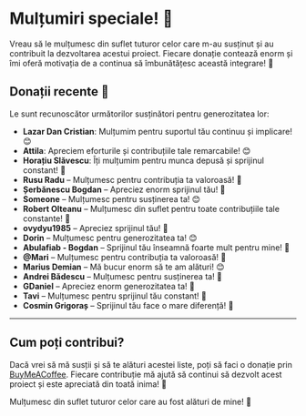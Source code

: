 # Mulțumiri speciale! 🙏

Vreau să le mulțumesc din suflet tuturor celor care m-au susținut și au contribuit la dezvoltarea acestui proiect. Fiecare donație contează enorm și îmi oferă motivația de a continua să îmbunătățesc această integrare! 💛

## Donații recente 💛

Le sunt recunoscător următorilor susținători pentru generozitatea lor:

- **Lazar Dan Cristian**: Mulțumim pentru suportul tău continuu și implicare! 😊
- **Attila**: Apreciem eforturile și contribuțiile tale remarcabile! 😊
- **Horațiu Slăvescu**: Îți mulțumim pentru munca depusă și sprijinul constant! 💪
- **Rusu Radu** – Mulțumesc pentru contribuția ta valoroasă! 🙌
- **Șerbănescu Bogdan** – Apreciez enorm sprijinul tău! 🌟
- **Someone** – Mulțumesc pentru susținerea ta! 😊
- **Robert Olteanu** – Mulțumesc din suflet pentru toate contribuțiile tale constante! 🙏
- **ovydyu1985** – Apreciez sprijinul tău! 💪
- **Dorin** – Mulțumesc pentru generozitatea ta! 😊
- **Abulafiab - Bogdan** – Sprijinul tău înseamnă foarte mult pentru mine! 🚀
- **@Mari** – Mulțumesc pentru contribuția ta valoroasă! 💛
- **Marius Demian** – Mă bucur enorm să te am alături! 😊
- **Andrei Bădescu** – Mulțumesc pentru susținerea ta! 🙌
- **GDaniel** – Apreciez enorm generozitatea ta! 🌟
- **Tavi** – Mulțumesc pentru sprijinul tău constant! 💪
- **Cosmin Grigoraș** – Sprijinul tău face o mare diferență! 🚀

---

## Cum poți contribui?
Dacă vrei să mă susții și să te alături acestei liste, poți să faci o donație prin [BuyMeACoffee](https://www.buymeacoffee.com/cnecrea). Fiecare contribuție mă ajută să continui să dezvolt acest proiect și este apreciată din toată inima! 🙏

Mulțumesc din suflet tuturor celor care au fost alături de mine! 💛
